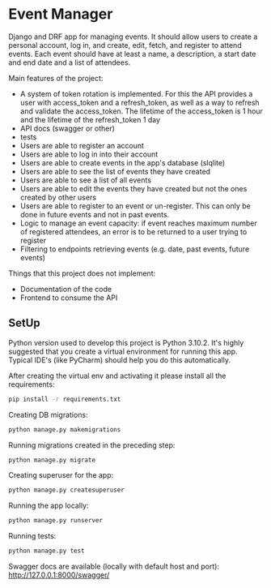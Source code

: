 # Event Manager
Django and DRF app for managing events. It should allow users to create a personal account, log in, and create, edit, 
fetch, and register to attend events. Each event should have at least a name, a description, a start date and end date 
and a list of attendees.

Main features of the project:
- A system of token rotation is implemented. For this the API provides a user with access_token and a refresh_token, 
as well as a way to refresh and validate the access_token. The lifetime of the access_token is 1 hour and the lifetime 
of the refresh_token 1 day
- API docs (swagger or other)
- tests
- Users are able to register an account
- Users are able to log in into their account
- Users are able to create events in the app's database (slqlite)
- Users are able to see the list of events they have created
- Users are able to see a list of all events
- Users are able to edit the events they have created but not the ones created by other users
- Users are able to register to an event or un-register. This can only be done in future events and not in past events.
- Logic to manage an event capacity: if event reaches maximum number of registered attendees, an error is to be returned 
to a user trying to register
- Filtering to endpoints retrieving events (e.g. date, past events, future events)


Things that this project does not implement:
- Documentation of the code
- Frontend to consume the API


## SetUp

Python version used to develop this project is Python 3.10.2. It's highly suggested that you create a virtual environment for running this app. Typical IDE's (like PyCharm) should
help you do this automatically.

After creating the virtual env and activating it please install all the requirements:

```bash
pip install -r requirements.txt
```

Creating DB migrations:

```bash
python manage.py makemigrations
```

Running migrations created in the preceding step:

```bash
python manage.py migrate
```

Creating superuser for the app:

```bash
python manage.py createsuperuser
```

Running the app locally:

```bash
python manage.py runserver
```
 
Running tests:

```bash
python manage.py test
```

Swagger docs are available (locally with default host and port): http://127.0.0.1:8000/swagger/